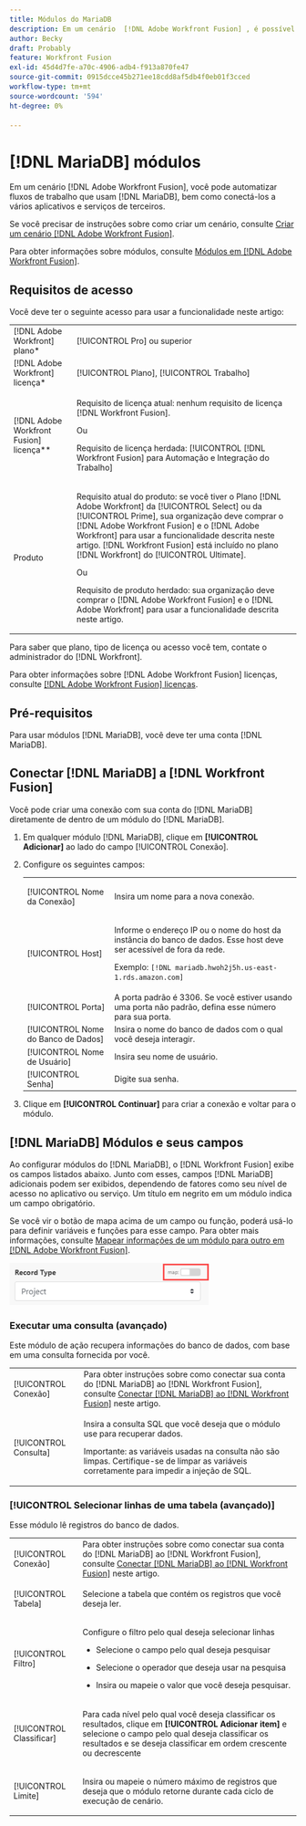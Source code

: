```yaml
---
title: Módulos do MariaDB
description: Em um cenário  [!DNL Adobe Workfront Fusion] , é possível automatizar fluxos de trabalho que usam  [!DNL MariaDB], bem como conectá-los a vários aplicativos e serviços de terceiros.
author: Becky
draft: Probably
feature: Workfront Fusion
exl-id: 45d4d7fe-a70c-4906-adb4-f913a870fe47
source-git-commit: 0915dcce45b271ee18cdd8af5db4f0eb01f3cced
workflow-type: tm+mt
source-wordcount: '594'
ht-degree: 0%

---
```


# [!DNL MariaDB] módulos

Em um cenário [!DNL Adobe Workfront Fusion], você pode automatizar fluxos de trabalho que usam [!DNL MariaDB], bem como conectá-los a vários aplicativos e serviços de terceiros.

Se você precisar de instruções sobre como criar um cenário, consulte [Criar um cenário [!DNL Adobe Workfront Fusion]](../../workfront-fusion/scenarios/create-a-scenario.md).

Para obter informações sobre módulos, consulte [Módulos em [!DNL Adobe Workfront Fusion]](../../workfront-fusion/modules/modules.md).

## Requisitos de acesso

Você deve ter o seguinte acesso para usar a funcionalidade neste artigo:

<table style="table-layout:auto"> 
 <col> 
 <col> 
 <tbody> 
  <tr> 
   <td role="rowheader">[!DNL Adobe Workfront] plano*</td>
  <td> <p>[!UICONTROL Pro] ou superior</p> </td>
  </tr> 
  <tr data-mc-conditions=""> 
   <td role="rowheader">[!DNL Adobe Workfront] licença*</td>
   <td> <p>[!UICONTROL Plano], [!UICONTROL Trabalho]</p> </td> 
  </tr> 
  <tr> 
   <td role="rowheader">[!DNL Adobe Workfront Fusion] licença**</td> 
   <td>
   <p>Requisito de licença atual: nenhum requisito de licença [!DNL Workfront Fusion].</p>
   <p>Ou</p>
   <p>Requisito de licença herdada: [!UICONTROL [!DNL Workfront Fusion] para Automação e Integração do Trabalho] </p>
   </td> 
  </tr> 
  <tr> 
   <td role="rowheader">Produto</td> 
   <td>
   <p>Requisito atual do produto: se você tiver o Plano [!DNL Adobe Workfront] da [!UICONTROL Select] ou da [!UICONTROL Prime], sua organização deve comprar o [!DNL Adobe Workfront Fusion] e o [!DNL Adobe Workfront] para usar a funcionalidade descrita neste artigo. [!DNL Workfront Fusion] está incluído no plano [!DNL Workfront] do [!UICONTROL Ultimate].</p>
   <p>Ou</p>
   <p>Requisito de produto herdado: sua organização deve comprar o [!DNL Adobe Workfront Fusion] e o [!DNL Adobe Workfront] para usar a funcionalidade descrita neste artigo.</p>
   </td> 
  </tr> 
 </tbody> 
</table>

Para saber que plano, tipo de licença ou acesso você tem, contate o administrador do [!DNL Workfront].

Para obter informações sobre [!DNL Adobe Workfront Fusion] licenças, consulte [[!DNL Adobe Workfront Fusion] licenças](../../workfront-fusion/get-started/license-automation-vs-integration.md).

## Pré-requisitos

Para usar módulos [!DNL MariaDB], você deve ter uma conta [!DNL MariaDB].

## Conectar [!DNL MariaDB] a [!DNL Workfront Fusion]

Você pode criar uma conexão com sua conta do [!DNL MariaDB] diretamente de dentro de um módulo do [!DNL MariaDB].

1. Em qualquer módulo [!DNL MariaDB], clique em **[!UICONTROL Adicionar]** ao lado do campo [!UICONTROL Conexão].
1. Configure os seguintes campos:

   <table style="table-layout:auto"> 
    <col> 
    <col> 
    <tbody> 
     <tr> 
      <td role="rowheader"> <p>[!UICONTROL Nome da Conexão]</p> </td> 
      <td> <p>Insira um nome para a nova conexão.</p> </td> 
     </tr> 
     <tr> 
      <td role="rowheader">[!UICONTROL Host]</td> 
      <td> <p>Informe o endereço IP ou o nome do host da instância do banco de dados. Esse host deve ser acessível de fora da rede.</p> <p>Exemplo: <code>[!DNL mariadb.hwoh2j5h.us-east-1.rds.amazon.com]</code></p> </td> 
     </tr> 
     <tr> 
      <td role="rowheader">[!UICONTROL Porta]</td> 
      <td>A porta padrão é 3306. Se você estiver usando uma porta não padrão, defina esse número para sua porta. </td> 
     </tr> 
     <tr> 
      <td role="rowheader">[!UICONTROL Nome do Banco de Dados]</td> 
      <td>Insira o nome do banco de dados com o qual você deseja interagir.</td> 
     </tr> 
     <tr> 
      <td role="rowheader">[!UICONTROL Nome de Usuário]</td> 
      <td>Insira seu nome de usuário.</td> 
     </tr> 
     <tr> 
      <td role="rowheader">[!UICONTROL Senha]</td> 
      <td>Digite sua senha.</td> 
     </tr> 
    </tbody> 
   </table>

1. Clique em **[!UICONTROL Continuar]** para criar a conexão e voltar para o módulo.

## [!DNL MariaDB] Módulos e seus campos

Ao configurar módulos do [!DNL MariaDB], o [!DNL Workfront Fusion] exibe os campos listados abaixo. Junto com esses, campos [!DNL MariaDB] adicionais podem ser exibidos, dependendo de fatores como seu nível de acesso no aplicativo ou serviço. Um título em negrito em um módulo indica um campo obrigatório.

Se você vir o botão de mapa acima de um campo ou função, poderá usá-lo para definir variáveis e funções para esse campo. Para obter mais informações, consulte [Mapear informações de um módulo para outro em [!DNL Adobe Workfront Fusion]](../../workfront-fusion/mapping/map-information-between-modules.md).

![](assets/map-toggle-350x74.png)

### Executar uma consulta (avançado)

Este módulo de ação recupera informações do banco de dados, com base em uma consulta fornecida por você.

<table style="table-layout:auto"> 
 <col> 
 <col> 
 <tbody> 
  <tr> 
   <td role="rowheader">[!UICONTROL Conexão]</td> 
   <td>Para obter instruções sobre como conectar sua conta do [!DNL MariaDB] ao [!DNL Workfront Fusion], consulte <a href="#connect-mariadb-to-workfront-fusion" class="MCXref xref">Conectar [!DNL MariaDB] ao [!DNL Workfront Fusion]</a> neste artigo.</td> 
  </tr> 
  <tr> 
   <td role="rowheader">[!UICONTROL Consulta]</td> 
   <td> <p>Insira a consulta SQL que você deseja que o módulo use para recuperar dados.</p> <p>Importante: as variáveis usadas na consulta não são limpas. Certifique-se de limpar as variáveis corretamente para impedir a injeção de SQL.</p> </td> 
  </tr> 
 </tbody> 
</table>

### [!UICONTROL Selecionar linhas de uma tabela (avançado)]

Esse módulo lê registros do banco de dados.

<table style="table-layout:auto"> 
 <col> 
 <col> 
 <tbody> 
  <tr> 
   <td role="rowheader">[!UICONTROL Conexão]</td> 
   <td>Para obter instruções sobre como conectar sua conta do [!DNL MariaDB] ao [!DNL Workfront Fusion], consulte <a href="#connect-mariadb-to-workfront-fusion" class="MCXref xref">Conectar [!DNL MariaDB] ao [!DNL Workfront Fusion]</a> neste artigo.</td> 
  </tr> 
  <tr> 
   <td role="rowheader">[!UICONTROL Tabela]</td> 
   <td> <p>Selecione a tabela que contém os registros que você deseja ler.</p> </td> 
  </tr> 
  <tr> 
   <td role="rowheader">[!UICONTROL Filtro]</td> 
   <td> <p>Configure o filtro pelo qual deseja selecionar linhas</p> 
    <ul> 
     <li> <p>Selecione o campo pelo qual deseja pesquisar</p> </li> 
     <li> <p>Selecione o operador que deseja usar na pesquisa</p> </li> 
     <li> <p>Insira ou mapeie o valor que você deseja pesquisar.</p> </li> 
    </ul> </td> 
  </tr> 
  <tr> 
   <td role="rowheader">[!UICONTROL Classificar] </td> 
   <td> <p>Para cada nível pelo qual você deseja classificar os resultados, clique em <strong>[!UICONTROL Adicionar item]</strong> e selecione o campo pelo qual deseja classificar os resultados e se deseja classificar em ordem crescente ou decrescente</p> </td> 
  </tr> 
  <tr> 
   <td role="rowheader">[!UICONTROL Limite]</td> 
   <td> <p>Insira ou mapeie o número máximo de registros que deseja que o módulo retorne durante cada ciclo de execução de cenário.</p> </td> 
  </tr> 
 </tbody> 
</table>
